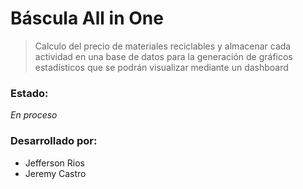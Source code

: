 # Báscula All in One

>Calculo del precio de materiales reciclables y almacenar cada actividad en una base de datos para la generación de 
gráficos estadísticos que se podrán visualizar mediante un dashboard

### Estado: 
_En proceso_

### Desarrollado por:
- Jefferson Rios
- Jeremy Castro
